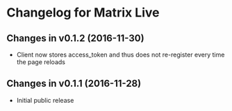 # Changelog for Matrix Live

## Changes in v0.1.2 (2016-11-30)

- Client now stores access_token and thus does not re-register every time the page reloads


## Changes in v0.1.1 (2016-11-28)

- Initial public release
